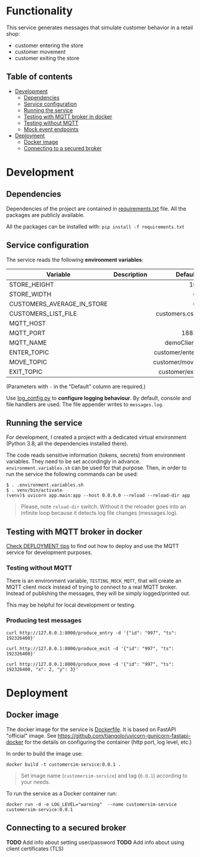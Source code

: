 # Functionality 
This service generates messages that simulate customer behavior in a retail shop:
* customer entering the store
* customer movement 
* customer exiting the store

## Table of contents
* [Development](#development)
  * [Dependencies](#dependencies)
  * [Service configuration](#service-configuration)
  * [Running the service](#running-the-service)
  * [Testing with MQTT broker in docker](#testing-with-mqtt-broker-in-docker)
  * [Testing without MQTT](#testing-without-mqtt)
  * [Mock event endpoints](#mock-event-endpoints)
* [Deployment](#deployment)
  * [Docker image](#docker-image)
  * [Connecting to a secured broker](#connecting-to-a-secured-broker)

# Development

## Dependencies

Dependencies of the project are contained in [requirements.txt](requirements.txt) file. All the packages are publicly
available.

All the packages can be installed with:
`pip install -f requirements.txt`

## Service configuration

The service reads the following **environment variables**:

| Variable              | Description    |  Default      |
|-----------------------|----------------|--------------:|
| STORE_HEIGHT          |                | 10            |
| STORE_WIDTH           |                | 6             |
| CUSTOMERS_AVERAGE_IN_STORE |  			   | 6             |
| CUSTOMERS_LIST_FILE   |                | customers.csv |
| MQTT_HOST             |                | -             |
| MQTT_PORT             |                | 1883          |
| MQTT_NAME             |                | demoClient    |
| ENTER_TOPIC           |                | customer/enter|
| MOVE_TOPIC            |                | customer/move |
| EXIT_TOPIC            |                | customer/exit |

(Parameters with `-` in the "Default" column are required.)

Use [log_config.py](./app/utils/log_config.py) to **configure logging behaviour**. 
By default, console and file handlers are used. The file appender writes to `messages.log`.

## Running the service

For development, I created a project with a dedicated virtual environment (Python 3.8, all the dependencies installed
there).

The code reads sensitive information (tokens, secrets) from environment variables. They need to be set accordingly in
advance.
`environment.variables.sh` can be used for that purpose. Then, in order to run the service the following commands can be
used:

```shell
$ . .environment.variables.sh
$ . venv/bin/activate
(venv)$ uvicorn app.main:app --host 0.0.0.0 --reload --reload-dir app
```

> Please, note `reload-dir` switch. Without it the reloader goes into an infinite loop because it detects log file changes (messages.log).

## Testing with MQTT broker in docker

[Check DEPLOYMENT tips](../DEPLOYMENT.md) to find out how to deploy and use the MQTT service for development purposes.

### Testing without MQTT
There is an environment variable, `TESTING_MOCK_MQTT`, that will create an MQTT client mock instead of trying to connect
to a real MQTT broker. Instead of publishing the messages, they will be simply logged/printed out.

This may be helpful for local development or testing.

### Producing test messages

```shell
curl http://127.0.0.1:8000/produce_entry -d '{"id": "997", "ts": 192326400}'
```

```shell
curl http://127.0.0.1:8000/produce_exit -d '{"id": "997", "ts": 192326400}'
```

```shell
curl http://127.0.0.1:8000/produce_move -d '{"id": "997", "ts": 192326400, "x": 2, "y": 3}'
```

# Deployment

## Docker image
The docker image for the service is [Dockerfile](Dockerfile).
It is based on FastAPI "official" image.
See https://github.com/tiangolo/uvicorn-gunicorn-fastapi-docker
for the details on configuring the container (http port, log level, etc.)

In order to build the image use:

```shell
docker build -t customersim-service:0.0.1 .
```

> Set image name (`customersim-service`) and tag (`0.0.1`) according to
> your needs.

To run the service as a Docker container run:

```shell
docker run -d -e LOG_LEVEL="warning"  --name customersim-service customersim-service:0.0.1
```

## Connecting to a secured broker
**TODO** Add info about setting user/password
**TODO** Add info about using client certificates (TLS)
